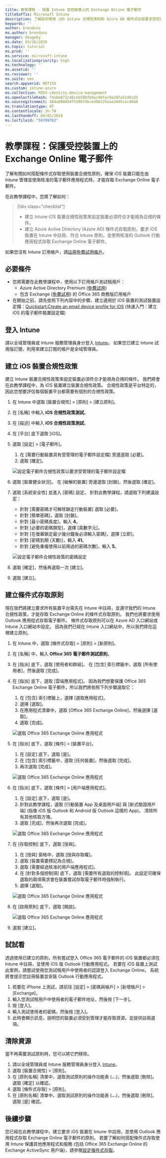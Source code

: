 ```yaml
---
title: 教學課程 - 保護 Intune 受控裝置上的 Exchange Online 電子郵件
titleSuffix: Microsoft Intune
description: 了解如何使用 iOS Intune 合規性原則和 Azure AD 條件式存取要求受控裝置和 Outlook 應用程式以保護 Exchange Online。
keywords: ''
author: brenduns
ms.author: brenduns
manager: dougeby
ms.date: 03/26/2019
ms.topic: tutorial
ms.prod: ''
ms.service: microsoft-intune
ms.localizationpriority: high
ms.technology: ''
ms.assetid: ''
ms.reviewer: ''
ms.suite: ems
search.appverid: MET150
ms.custom: intune-azure
ms.collection: M365-identity-device-management
ms.openlocfilehash: f4a8e873c48ceb59bfb8ac98fec9a29fa51d6cd3
ms.sourcegitcommit: 484a898d54f5386fdbce300225aaa3495cecd6b0
ms.translationtype: HT
ms.contentlocale: zh-TW
ms.lasthandoff: 04/01/2019
ms.locfileid: "58799763"
---
```

# <a name="tutorial-protect-exchange-online-email-on-managed-devices"></a>教學課程：保護受控裝置上的 Exchange Online 電子郵件
了解有關如何搭配條件式存取使用裝置合規性原則，確保 iOS 裝置只能在由 Intune 管理並使用核准的電子郵件應用程式時，才能存取 Exchange Online 電子郵件。 

在此教學課程中，您將了解如何： 
> [!div class="checklist"]
> * 建立 Intune iOS 裝置合規性政策來設定裝置必須符合才能視為合規的條件。
> * 建立 Azure Active Directory (Azure AD) 條件式存取原則，要求 iOS 裝置在 Intune 中註冊、符合 Intune 原則，並使用核准的 Outlook 行動應用程式存取 Exchange Online 電子郵件。

如果您沒有 Intune 訂用帳戶，請[註冊免費試用帳戶](free-trial-sign-up.md)。

## <a name="prerequisites"></a>必要條件
  - 您將需要在此教學課程中，使用以下訂用帳戶測試租用戶：
    - Azure Active Directory Premium ([免費試用](https://azure.microsoft.com/free/?WT.mc_id=A261C142F))
    - 包含 Exchange ([免費試用](https://go.microsoft.com/fwlink/p/?LinkID=510938)) 的 Office 365 商務版訂用帳戶
  - 在開始之前，請先依照下列內容中的步驟，建立適用於 iOS 裝置的測試裝置設定檔：[Quickstart:Create an email device profile for iOS](quickstart-email-profile.md) (快速入門：建立 iOS 的電子郵件裝置設定檔)

## <a name="sign-in-to-intune"></a>登入 Intune

請以全域管理員或 Intune 服務管理員身分登入 [Intune](https://aka.ms/intuneportal)。 如果您已建立 Intune 試用版訂閱，則用來建立訂閱的帳戶是全域管理員。

## <a name="create-the-ios-device-compliance-policy"></a>建立 iOS 裝置合規性政策
建立 Intune 裝置合規性政策來設定裝置必須符合才能視為合規的條件。 我們將會在此教學課程中，為 iOS 裝置建立裝置合規性政策。 合規性政策是平台特定的，因此您想要評估每個裝置平台都需要有個別的合規性政策。

1.  在 Intune 中選取 [裝置合規性] > [原則] > [建立原則]。
2.  在 [名稱] 中輸入 **iOS 合規性政策測試**。 
3.  在 [描述] 中輸入 **iOS 合規性政策測試**。
4.  在 [平台] 底下選取 [iOS]。 
5.  選取 [設定] > [電子郵件]。 
     
    1.  在 [需要行動裝置具有受管理的電子郵件設定檔] 旁邊選取 [必要]。
    2. 選取 [確定]。

    ![設定電子郵件合規性政策以要求受管理的電子郵件設定檔](media/tutorial-protect-email-on-enrolled-devices/ios-compliance-policy-email.png)
    
6.  選取 [裝置健全狀況]。 在 [破解的裝置] 旁邊選取 [封鎖]，然後選取 [確定]。
7.  選取 [系統安全性] 並進入 [密碼] 設定。 針對此教學課程，請選取下列建議設定：
     
    - 針對 [需要密碼才可解除鎖定行動裝置] 選取 [必要]。
    - 針對 [簡單密碼]，選取 [封鎖]。
    - 針對 [最小密碼長度]，輸入 **4**。
    - 針對 [必要的密碼類型]，選擇 [英數字元]。
    - 針對 [在螢幕鎖定最少幾分鐘後必須輸入密碼]，選擇 [立即]。
    - 針對 [密碼到期 (天數)]，輸入 **41**。
    - 針對 [避免重複使用以前用過的密碼次數]，輸入 **5**。
 
    ![設定電子郵件合規性政策的密碼設定](media/tutorial-protect-email-on-enrolled-devices/ios-compliance-policy-system-security.png)

8.  選取 [確定]，然後再選取一次 [建立]。
9.  選取 [建立]。

## <a name="create-the-conditional-access-policy"></a>建立條件式存取原則
現在我們將建立要求所有裝置平台需先在 Intune 中註冊，並遵守我們的 Intune 合規性政策，才能存取 Exchange Online 的條件式存取原則。 我們也將要求使用 Outlook 應用程式存取電子郵件。 條件式存取原則可以在 Azure AD 入口網站或 Intune 入口網站中設定。 因為我們已經在 Intune 入口網站中，所以我們將在這裡建立原則。
1.  在 Intune 中，選取 [條件式存取] > [原則] > [新原則]。
1.  在 [名稱] 中，輸入 **Office 365 電子郵件測試原則**。 
3.  在 [指派] 底下，選取 [使用者和群組]。 在 [包含] 索引標籤中，選取 [所有使用者]，然後選取 [完成]。

4.  在 [指派] 底下，選取 [雲端應用程式]。 因為我們想要保護 Office 365 Exchange Online 電子郵件，所以我們將依照下列步驟選取它：
     
    1. 在 [包含] 索引標籤上，選擇 [選取應用程式]。
    2. 選擇 [選取]。 
    3. 在應用程式清單中，選取 [Office 365 Exchange Online]，然後選擇 [選取]。 
    4. 選取 [完成]。
  
    ![選取 Office 365 Exchange Online 應用程式](media/tutorial-protect-email-on-enrolled-devices/ios-ca-policy-cloud-apps.png)

5.  在 [指派] 底下，選取 [條件] > [裝置平台]。
     
    1. 在 [設定] 底下，選取 [是]。
    2. 在 [包含] 索引標籤中，選取 [任何裝置]，然後選取 [完成]。 
    3. 再次選取 [完成]。
   
    ![選取 Office 365 Exchange Online 應用程式](media/tutorial-protect-email-on-enrolled-devices/ios-ca-policy-cloud-device-platforms.png)

6.  在 [指派] 底下，選取 [條件] > [用戶端應用程式]。
     
    1. 在 [設定] 底下，選取 [是]。
    2. 針對此教學課程，選取 [行動裝置 App 及桌面用戶端] 與 [新式驗證用戶端] (指像 iOS 版 Outlook 和 Android 版 Outlook 這樣的 App)。 清除所有其他核取方塊。
    3. 選取 [完成]，然後再次選取 [完成]。
    
    ![選取 Office 365 Exchange Online 應用程式](media/tutorial-protect-email-on-enrolled-devices/ios-ca-policy-client-apps.png)

7.  在 [存取控制] 底下，選取 [授與]。 
     
    1. 在 [授與] 窗格中，選取 [授與存取權]。
    2. 選取 [裝置需要標記為合規]。 
    3. 選取 [需要經過核准的用戶端應用程式]。
    4. 在 [針對多個控制項] 底下，選取 [需要所有選取的控制項]。 此設定可確保選取的兩項需求會在裝置嘗試存取電子郵件時強制執行。
    5. 選擇 [選取]。
     
    ![選取 Office 365 Exchange Online 應用程式](media/tutorial-protect-email-on-enrolled-devices/ios-ca-policy-grant-access.png)

8.  在 [啟用原則] 底下，選取 [開啟]。
     
    ![選取 Office 365 Exchange Online 應用程式](media/tutorial-protect-email-on-enrolled-devices/ios-ca-policy-enable-policy.png)

9.  選取 [建立]。

## <a name="try-it-out"></a>試試看
透過使用已建立的原則，所有嘗試登入 Office 365 電子郵件的 iOS 裝置都必須在 Intune 中註冊，並使用 iOS 版 Outlook 行動應用程式。 若要在 iOS 裝置上測試此案例，請嘗試使用您測試租用戶中使用者的認證登入 Exchange Online。 系統將會提示您註冊裝置並安裝 Outlook 行動應用程式。
1. 若要在 iPhone 上測試，請前往 [設定] > [密碼與帳戶] > [新增帳戶] > [Exchange]。
2. 輸入您測試租用戶中使用者的電子郵件地址，然後按 [下一步]。
3. 按 [登入]。
4. 輸入測試使用者的密碼，然後按 [登入]。
5. 此時會顯示訊息，說明您的裝置必須受到管理才能存取資源，並提供註冊選項。 

## <a name="clean-up-resources"></a>清除資源
當不再需要測試原則時，您可以將它們移除。
1. 請以全域管理員或 Intune 服務管理員身分登入 [Intune](https://aka.ms/intuneportal)。
2. 選取 [裝置合規性] > [原則]。
3. 在 [原則名稱] 清單中，選取測試原則的操作功能表 (**...**)，然後選取 [刪除]。 選取 [確定] 以確認。
4. 選取 [條件式存取] > [原則]。
5. 在 [原則名稱] 清單中，選取測試原則的操作功能表 (**...**)，然後選取 [刪除]。 選取 [是] 確認。

 ## <a name="next-steps"></a>後續步驟 
您已經在此教學課程中，建立要求 iOS 裝置在 Intune 中註冊，並使用 Outlook 應用程式存取 Exchange Online 電子郵件的原則。 若要了解如何搭配條件式存取使用 Intune 保護其他應用程式和服務 (包括 Office 365 Exchange Online 的 Exchange ActiveSync 用戶端)，請參閱[設定條件式存取](conditional-access.md)。
